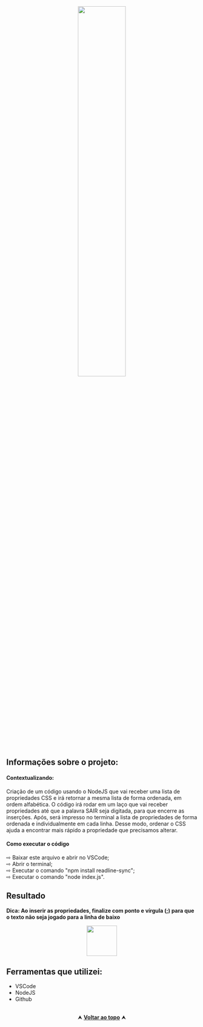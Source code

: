 <div align="center">
  <img width="50%" src="https://img.freepik.com/vetores-gratis/laptop-com-icone-de-codigo-isometrico-de-programa-desenvolvimento-de-software-e-aplicacoes-de-programacao-neon-escuro_39422-971.jpg?w=740&t=st=1675811863~exp=1675812463~hmac=b19c3eee1d4446c2039f6cc78e9117712e07744b5481ee5dd320745c44a93643" />
</div>

<h2 id="Infos">Informações sobre o projeto: </h2>

<h4> Contextualizando: </h4>
Criação de um código usando o NodeJS que vai receber uma lista de propriedades CSS e irá retornar a mesma lista de forma ordenada, em ordem alfabética. O código irá rodar em um laço que vai receber propriedades até que a palavra SAIR seja digitada, para que encerre as inserções. Após, será impresso no terminal a lista de propriedades de forma ordenada e individualmente em cada linha. Desse modo, ordenar o CSS ajuda a encontrar mais rápido a propriedade que precisamos alterar. 

<h4 id="aqui"> Como executar o código </h4>
⇨ Baixar este arquivo e abrir no VSCode;<br>
⇨ Abrir o terminal;<br>
⇨ Executar o comando "npm install readline-sync";<br>
⇨ Executar o comando "node index.js".<br>
</p>

<h2 id="projeto"> Resultado </h2>

**Dica: Ao inserir as propriedades, finalize com ponto e vírgula (;) para que o texto não seja jogado para a linha de baixo**<br>

<div align="center">
  <img width="80 px" src="![Executando](https://user-images.githubusercontent.com/113690388/217395314-e54cb8d5-1e58-4eeb-bc3b-2b355f9f5364.jpeg)" />
</div>

<h2 id="ferramentas">Ferramentas que utilizei:</h2>

  - VSCode
  - NodeJS
  - Github
<br>

<div align="center">
  &#11165;&nbsp;<a href="#topo"><strong>Voltar ao topo</strong></a>&nbsp;&#11165;
</div>
